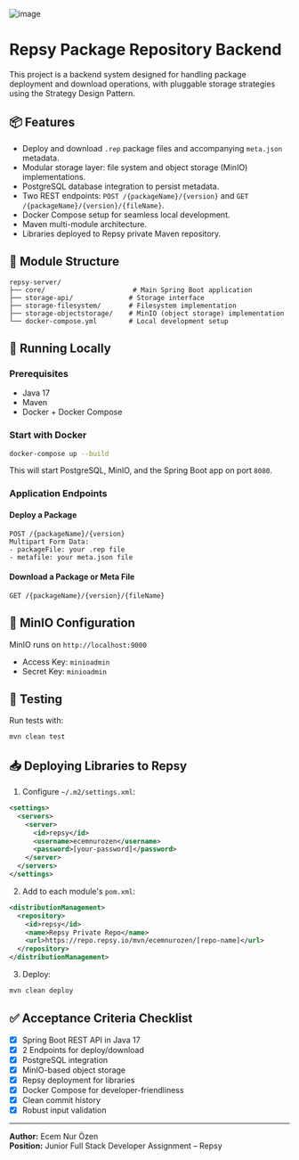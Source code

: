 
![image](https://github.com/user-attachments/assets/fc5970bd-09a5-45ac-bd25-93051281c8bd)
# Repsy Package Repository Backend

This project is a backend system designed for handling package deployment and download operations, with pluggable storage strategies using the Strategy Design Pattern.

## 📦 Features
- Deploy and download `.rep` package files and accompanying `meta.json` metadata.
- Modular storage layer: file system and object storage (MinIO) implementations.
- PostgreSQL database integration to persist metadata.
- Two REST endpoints: `POST /{packageName}/{version}` and `GET /{packageName}/{version}/{fileName}`.
- Docker Compose setup for seamless local development.
- Maven multi-module architecture.
- Libraries deployed to Repsy private Maven repository.

## 📂 Module Structure
```
repsy-server/
├── core/                      # Main Spring Boot application
├── storage-api/              # Storage interface
├── storage-filesystem/       # Filesystem implementation
├── storage-objectstorage/    # MinIO (object storage) implementation
└── docker-compose.yml        # Local development setup
```

## 🚀 Running Locally

### Prerequisites
- Java 17
- Maven
- Docker + Docker Compose

### Start with Docker
```bash
docker-compose up --build
```
This will start PostgreSQL, MinIO, and the Spring Boot app on port `8080`.

### Application Endpoints

#### Deploy a Package
```
POST /{packageName}/{version}
Multipart Form Data:
- packageFile: your .rep file
- metafile: your meta.json file
```

#### Download a Package or Meta File
```
GET /{packageName}/{version}/{fileName}
```

## 🔐 MinIO Configuration
MinIO runs on `http://localhost:9000`
- Access Key: `minioadmin`
- Secret Key: `minioadmin`

## 🧪 Testing
Run tests with:
```bash
mvn clean test
```

## 📥 Deploying Libraries to Repsy

1. Configure `~/.m2/settings.xml`:
```xml
<settings>
  <servers>
    <server>
      <id>repsy</id>
      <username>ecemnurozen</username>
      <password>[your-password]</password>
    </server>
  </servers>
</settings>
```

2. Add to each module's `pom.xml`:
```xml
<distributionManagement>
  <repository>
    <id>repsy</id>
    <name>Repsy Private Repo</name>
    <url>https://repo.repsy.io/mvn/ecemnurozen/[repo-name]</url>
  </repository>
</distributionManagement>
```

3. Deploy:
```bash
mvn clean deploy
```

## ✅ Acceptance Criteria Checklist
- [x] Spring Boot REST API in Java 17
- [x] 2 Endpoints for deploy/download
- [x] PostgreSQL integration
- [x] MinIO-based object storage
- [x] Repsy deployment for libraries
- [x] Docker Compose for developer-friendliness
- [x] Clean commit history
- [x] Robust input validation

---

**Author:** Ecem Nur Özen  
**Position:** Junior Full Stack Developer Assignment – Repsy
